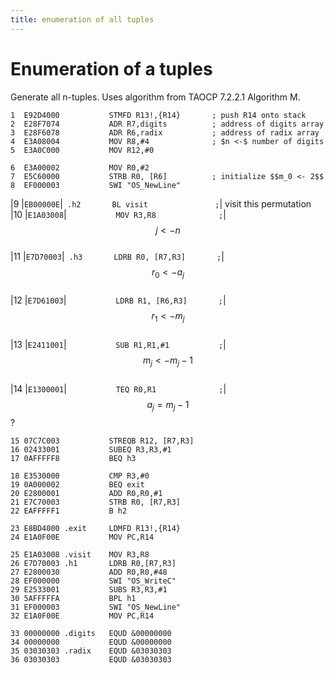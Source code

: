 ```yaml
---
title: enumeration of all tuples
---
```


# Enumeration of a tuples

Generate all n-tuples. Uses algorithm from TAOCP 7.2.2.1 Algorithm M.


```
1  E92D4000           STMFD R13!,{R14}       ; push R14 onto stack
2  E28F7074           ADR R7,digits          ; address of digits array
3  E28F6078           ADR R6,radix           ; address of radix array
4  E3A08004           MOV R8,#4              ; $n <-$ number of digits
5  E3A0C000           MOV R12,#0
         
6  E3A00002           MOV R0,#2
7  E5C60000           STRB R0, [R6]          ; initialize $$m_0 <- 2$$
8  EF000003           SWI "OS_NewLine"
```

|9  |`EB00000E`|` .h2       BL visit               ;`|        visit this permutation  
|10 |`E1A03008`|`           MOV R3,R8              ;`|        $$j <- n$$  
|11 |`E7D70003`|` .h3       LDRB R0, [R7,R3]       ;`|        $$r_0 <- a_j$$  
|12 |`E7D61003`|`           LDRB R1, [R6,R3]       ;`|        $$r_1 <- m_j$$  
|13 |`E2411001`|`           SUB R1,R1,#1           ;`|        $$m_j <- m_j - 1$$  
|14 |`E1300001`|`           TEQ R0,R1              ;`|        $$a_j = m_j - 1$$ ?  

```
15 07C7C003           STREQB R12, [R7,R3]
16 02433001           SUBEQ R3,R3,#1
17 0AFFFFF8           BEQ h3
         
18 E3530000           CMP R3,#0
19 0A000002           BEQ exit
20 E2800001           ADD R0,R0,#1
21 E7C70003           STRB R0, [R7,R3]
22 EAFFFFF1           B h2
         
23 E8BD4000 .exit     LDMFD R13!,{R14}
24 E1A0F00E           MOV PC,R14
        
25 E1A03008 .visit    MOV R3,R8
26 E7D70003 .h1       LDRB R0,[R7,R3]
27 E2800030           ADD R0,R0,#48
28 EF000000           SWI "OS_WriteC"
29 E2533001           SUBS R3,R3,#1
30 5AFFFFFA           BPL h1
31 EF000003           SWI "OS_NewLine"
32 E1A0F00E           MOV PC,R14
     
33 00000000 .digits   EQUD &00000000
34 00000000           EQUD &00000000
35 03030303 .radix    EQUD &03030303
36 03030303           EQUD &03030303

```
